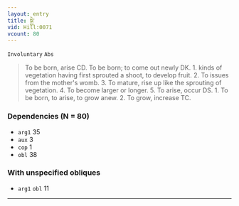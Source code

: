 ```yaml
---
layout: entry
title: སྐྱེ་
vid: Hill:0071
vcount: 80
---
```

`Involuntary` `Abs`
> To be born, arise CD\.
 To be born; to come out newly DK\.
 1\.
 kinds of vegetation having first sprouted a shoot, to develop fruit\.
 2\.
 To issues from the mother's womb\.
 3\.
 To mature, rise up like the sprouting of vegetation\.
 4\.
 To become larger or longer\.
 5\.
 To arise, occur DS\.
 1\.
 To be born, to arise, to grow anew\.
 2\.
 To grow, increase TC\.

### Dependencies (N = 80)
* `arg1` 35
* `aux` 3
* `cop` 1
* `obl` 38


### With unspecified obliques
* `arg1` `obl` 11

---

